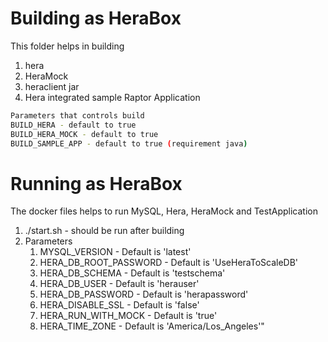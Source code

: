 # Building as HeraBox
This folder helps in building
1. hera
2. HeraMock
3. heraclient jar
4. Hera integrated sample Raptor Application

```./build.sh
Parameters that controls build
BUILD_HERA - default to true
BUILD_HERA_MOCK - default to true
BUILD_SAMPLE_APP - default to true (requirement java)
```

# Running as HeraBox
The docker files helps to run MySQL, Hera, HeraMock and TestApplication

1. ./start.sh - should be run after building
2. Parameters
   1. MYSQL_VERSION - Default is 'latest'
   2. HERA_DB_ROOT_PASSWORD - Default is 'UseHeraToScaleDB'
   3. HERA_DB_SCHEMA - Default is 'testschema'
   4. HERA_DB_USER - Default is 'herauser'
   5. HERA_DB_PASSWORD - Default is 'herapassword'
   6. HERA_DISABLE_SSL - Default is 'false'
   7. HERA_RUN_WITH_MOCK - Default is 'true'
   8. HERA_TIME_ZONE - Default is 'America/Los_Angeles'"
